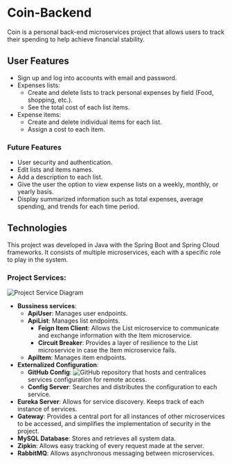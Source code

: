 # Coin-Backend
Coin is a personal back-end microservices project that allows users to track their spending to help achieve financial stability.
## User Features
* Sign up and log into accounts with email and password.
* Expenses lists:
  * Create and delete lists to track personal expenses by field (Food, shopping, etc.).
  * See the total cost of each list items.
* Expense items:
  * Create and delete individual items for each list.
  * Assign a cost to each item.
### Future Features
* User security and authentication.
* Edit lists and items names.
* Add a description to each list.
* Give the user the option to view expense lists on a weekly, monthly, or yearly basis.
* Display summarized information such as total expenses, average spending, and trends for each time period.
## Technologies
This project was developed in Java with the Spring Boot and Spring Cloud frameworks. It consists of multiple microservices, each with a specific role to play in the system.
### Project Services:
![Project Service Diagram](https://github.com/TomyAlberdi/Coin-Backend/assets/66546046/98efc41c-b1a7-4ef7-a479-4cf7aa8c74d9)
* **Bussiness services**:
  * **ApiUser**: Manages user endpoints.
  * **ApiList**: Manages list endpoints.
    * **Feign Item Client**: Allows the List microservice to communicate and exchange information with the Item microservice.
    * **Circuit Breaker**: Provides a layer of resilience to the List microservice in case the Item microservice fails.
  * **ApiItem**: Manages item endpoints.
* **Externalized Configuration**:
  * **GitHub Config**: ![GitHub repository](https://github.com/TomyAlberdi/Coin-Config) that hosts and centralices services configuration for remote access. 
  * **Config Server**: Searches and distributes the configuration to each service.
* **Eureka Server**: Allows for service discovery. Keeps track of each instance of services.
* **Gateway**: Provides a central port for all instances of other microservices to be accessed, and simplifies the implementation of security in the project.
* **MySQL Database**: Stores and retrieves all system data.
* **Zipkin**: Allows easy tracking of every request made at the server.
* **RabbitMQ**: Allows asynchronous messaging between microservices.
